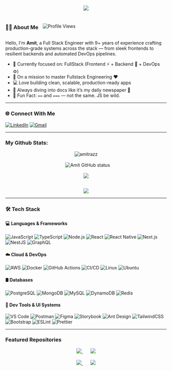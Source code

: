 <h1 align="center">
  <a href="https://git.io/typing-svg">
    <img src="https://readme-typing-svg.herokuapp.com/?lines=Hey+There!+👋;I’m+Amit+Kumar;Fullstack+Engineer+Here+🚀;Let’s+Build+Something+Cool!&center=true&size=25">
  </a>
</h1>


<div>
  <div style="display: inline-block; vertical-align: middle;">
    <h3>👨‍💻 About Me</h3>
  </div>
  <div style="display: inline-block; vertical-align: middle; margin-left: 10px;">
    <img src="https://komarev.com/ghpvc/?username=amitrazz&color=brightgreen" alt="Profile Views" />
  </div>
</div>

Hello, I'm **Amit**, a Full Stack Engineer with 9+ years of experience crafting production-grade systems across the stack — from sleek frontends to resilient backends and automated DevOps pipelines.

- 🔭 Currently focused on: FullStack (Frontend ⚡ + Backend 💾 + DevOps ⚙️)
- 🌱 On a mission to master Fullstack Engineering ❤️
- 💻 Love building clean, scalable, production-ready apps
- 📖 Always diving into docs like it’s my daily newspaper 📰
- 🤯 Fun Fact: `==` and `===` — not the same. JS be wild.

---

### 🌐 Connect With Me

[![LinkedIn](https://img.shields.io/badge/LinkedIn-0077B5?style=for-the-badge&logo=linkedin&logoColor=white)](https://www.linkedin.com/in/amitrazz)
[![Gmail](https://img.shields.io/badge/Gmail-D14836?style=for-the-badge&logo=gmail&logoColor=white)](mailto:amitmishra4893@gmail.com)

---

### My Github Stats:

<div align="center">
  <img src="https://github-readme-streak-stats.herokuapp.com/?user=amitrazz&theme=algolia&card_width=1000" alt="amitrazz" style="display: inline-block;" />
  <br>
  <br>
  <img src="https://github-readme-stats.vercel.app/api?username=amitrazz&show_icons=true&include_all_commits=true&theme=algolia&card_width=1000" alt="Amit GitHub status" style="display: inline-block; margin-left: 10px;" />
  <br>
  <br>
  <img align="center" src="https://github-readme-stats.vercel.app/api/top-langs?username=amitrazz&layout=compact&theme=algolia&langs_count=10&card_width=1000" />
  <br>
  <br>
  <p>
  <img align="center" src="https://github-profile-trophy.vercel.app/?username=amitrazz&theme=algolia&row=1&margin-w=15&margin-h=15" />
</p>
</div>


---

### 🛠️ Tech Stack

#### 💻 Languages & Frameworks
![JavaScript](https://img.shields.io/badge/-JavaScript-black?style=flat-square&logo=javascript)
![TypeScript](https://img.shields.io/badge/-TypeScript-007ACC?style=flat-square&logo=typescript)
![Node.js](https://img.shields.io/badge/-Node.js-339933?style=flat-square&logo=node.js)
![React](https://img.shields.io/badge/-React-61DAFB?style=flat-square&logo=react)
![React Native](https://img.shields.io/badge/-React%20Native-20232A?style=flat-square&logo=react)
![Next.js](https://img.shields.io/badge/-Next.js-black?style=flat-square&logo=next.js)
![NestJS](https://img.shields.io/badge/-NestJS-E0234E?style=flat-square&logo=nestjs)
![GraphQL](https://img.shields.io/badge/-GraphQL-E10098?style=flat-square&logo=graphql)

#### ☁️ Cloud & DevOps
![AWS](https://img.shields.io/badge/-AWS-232F3E?style=flat-square&logo=amazon-aws)
![Docker](https://img.shields.io/badge/-Docker-2496ED?style=flat-square&logo=docker)
![GitHub Actions](https://img.shields.io/badge/-GitHub%20Actions-2088FF?style=flat-square&logo=github-actions)
![CI/CD](https://img.shields.io/badge/-CI/CD-0A0A0A?style=flat-square&logo=circleci)
![Linux](https://img.shields.io/badge/-Linux-FCC624?style=flat-square&logo=linux)
![Ubuntu](https://img.shields.io/badge/-Ubuntu-E95420?style=flat-square&logo=ubuntu)

#### 🛢️ Databases
![PostgreSQL](https://img.shields.io/badge/-PostgreSQL-336791?style=flat-square&logo=postgresql)
![MongoDB](https://img.shields.io/badge/-MongoDB-47A248?style=flat-square&logo=mongodb)
![MySQL](https://img.shields.io/badge/-MySQL-4479A1?style=flat-square&logo=mysql)
![DynamoDB](https://img.shields.io/badge/-DynamoDB-4053D6?style=flat-square&logo=amazon-dynamodb)
![Redis](https://img.shields.io/badge/-Redis-DC382D?style=flat-square&logo=redis)

#### 🧰 Dev Tools & UI Systems
![VS Code](https://img.shields.io/badge/-VSCode-007ACC?style=flat-square&logo=visual-studio-code)
![Postman](https://img.shields.io/badge/-Postman-F26B3A?style=flat-square&logo=postman)
![Figma](https://img.shields.io/badge/-Figma-black?style=flat-square&logo=figma)
![Storybook](https://img.shields.io/badge/-Storybook-FF4785?style=flat-square&logo=storybook)
![Ant Design](https://img.shields.io/badge/-AntDesign-0170FE?style=flat-square&logo=ant-design)
![TailwindCSS](https://img.shields.io/badge/-TailwindCSS-06B6D4?style=flat-square&logo=tailwind-css)
![Bootstrap](https://img.shields.io/badge/-Bootstrap-7952B3?style=flat-square&logo=bootstrap)
![ESLint](https://img.shields.io/badge/-ESLint-4B32C3?style=flat-square&logo=eslint)
![Prettier](https://img.shields.io/badge/-Prettier-F7B93E?style=flat-square&logo=prettier)


---
<!-- 
### StarDev Ranking

<a href="https://stardev.io/developers/amitrazz"><img alt="Check out amitrazz's profile on stardev.io" src="https://stardev.io/developers/amitrazz/badge/languages/global.svg" /></a>
---
-->

### Featured Repositories

<div align="center">
  <a href="https://github.com/amitrazz/serverless-dashboard">
    <img src="https://github-readme-stats.vercel.app/api/pin/?username=amitrazz&repo=serverless-dashboard&theme=algolia" />
  </a>
  &nbsp;&nbsp;&nbsp;&nbsp;&nbsp;
  <a href="https://github.com/amitrazz/dev-tools">
    <img src="https://github-readme-stats.vercel.app/api/pin/?username=amitrazz&repo=dev-tools&theme=algolia" />
  </a>
</div>

<br>

<div align="center">
  <a href="https://github.com/amitrazz/Tracko">
    <img src="https://github-readme-stats.vercel.app/api/pin/?username=amitrazz&repo=Tracko&theme=algolia" />
  </a>
  &nbsp;&nbsp;&nbsp;&nbsp;&nbsp;
  <a href="https://github.com/amitrazz/portfolio">
    <img src="https://github-readme-stats.vercel.app/api/pin/?username=amitrazz&repo=portfolio&theme=algolia" />
  </a>
</div>

